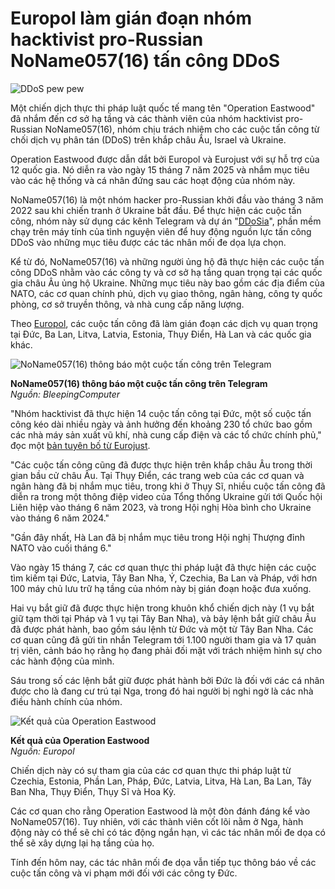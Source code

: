 # Europol làm gián đoạn nhóm hacktivist pro-Russian NoName057(16) tấn công DDoS

![DDoS pew pew](https://www.bleepstatic.com/content/hl-images/2022/08/17/global-pew-pew.jpg)

Một chiến dịch thực thi pháp luật quốc tế mang tên "Operation Eastwood" đã nhắm đến cơ sở hạ tầng và các thành viên của nhóm hacktivist pro-Russian NoName057(16), nhóm chịu trách nhiệm cho các cuộc tấn công từ chối dịch vụ phân tán (DDoS) trên khắp châu Âu, Israel và Ukraine.

Operation Eastwood được dẫn dắt bởi Europol và Eurojust với sự hỗ trợ của 12 quốc gia. Nó diễn ra vào ngày 15 tháng 7 năm 2025 và nhắm mục tiêu vào các hệ thống và cá nhân đứng sau các hoạt động của nhóm này.

NoName057(16) là một nhóm hacker pro-Russian khởi đầu vào tháng 3 năm 2022 sau khi chiến tranh ở Ukraine bắt đầu. Để thực hiện các cuộc tấn công, nhóm này sử dụng các kênh Telegram và dự án "[DDoSia](https://www.bleepingcomputer.com/news/security/pro-russia-ddosia-hacktivist-project-sees-2-400-percent-membership-increase/)", phần mềm chạy trên máy tính của tình nguyện viên để huy động nguồn lực tấn công DDoS vào những mục tiêu được các tác nhân mối đe dọa lựa chọn.

Kể từ đó, NoName057(16) và những người ủng hộ đã thực hiện các cuộc tấn công DDoS nhằm vào các công ty và cơ sở hạ tầng quan trọng tại các quốc gia châu Âu ủng hộ Ukraine. Những mục tiêu này bao gồm các địa điểm của NATO, các cơ quan chính phủ, dịch vụ giao thông, ngân hàng, công ty quốc phòng, cơ sở truyền thông, và nhà cung cấp năng lượng.

Theo [Europol](https://www.europol.europa.eu/media-press/newsroom/news/global-operation-targets-noname05716-pro-russian-cybercrime-network), các cuộc tấn công đã làm gián đoạn các dịch vụ quan trọng tại Đức, Ba Lan, Litva, Latvia, Estonia, Thụy Điển, Hà Lan và các quốc gia khác.​

![NoName057(16) thông báo một cuộc tấn công trên Telegram](https://www.bleepstatic.com/images/news/security/d/data-breaches/n/noname/noname-target-announcement.jpg)

**NoName057(16) thông báo một cuộc tấn công trên Telegram**  
_Nguồn: BleepingComputer_

"Nhóm hacktivist đã thực hiện 14 cuộc tấn công tại Đức, một số cuộc tấn công kéo dài nhiều ngày và ảnh hưởng đến khoảng 230 tổ chức bao gồm các nhà máy sản xuất vũ khí, nhà cung cấp điện và các tổ chức chính phủ," đọc một [bản tuyên bố từ Eurojust](https://www.eurojust.europa.eu/news/hacktivist-group-responsible-cyberattacks-critical-infrastructure-europe-taken-down).

"Các cuộc tấn công cũng đã được thực hiện trên khắp châu Âu trong thời gian bầu cử châu Âu. Tại Thụy Điển, các trang web của các cơ quan và ngân hàng đã bị nhắm mục tiêu, trong khi ở Thụy Sĩ, nhiều cuộc tấn công đã diễn ra trong một thông điệp video của Tổng thống Ukraine gửi tới Quốc hội Liên hiệp vào tháng 6 năm 2023, và trong Hội nghị Hòa bình cho Ukraine vào tháng 6 năm 2024."

"Gần đây nhất, Hà Lan đã bị nhắm mục tiêu trong Hội nghị Thượng đỉnh NATO vào cuối tháng 6."

Vào ngày 15 tháng 7, các cơ quan thực thi pháp luật đã thực hiện các cuộc tìm kiếm tại Đức, Latvia, Tây Ban Nha, Ý, Czechia, Ba Lan và Pháp, với hơn 100 máy chủ lưu trữ hạ tầng của nhóm này bị gián đoạn hoặc đưa xuống.

Hai vụ bắt giữ đã được thực hiện trong khuôn khổ chiến dịch này (1 vụ bắt giữ tạm thời tại Pháp và 1 vụ tại Tây Ban Nha), và bảy lệnh bắt giữ châu Âu đã được phát hành, bao gồm sáu lệnh từ Đức và một từ Tây Ban Nha. Các cơ quan cũng đã gửi tin nhắn Telegram tới 1.100 người tham gia và 17 quản trị viên, cảnh báo họ rằng họ đang phải đối mặt với trách nhiệm hình sự cho các hành động của mình.

Sáu trong số các lệnh bắt giữ được phát hành bởi Đức là đối với các cá nhân được cho là đang cư trú tại Nga, trong đó hai người bị nghi ngờ là các nhà điều hành chính của nhóm.

![Kết quả của Operation Eastwood](https://www.bleepstatic.com/images/news/security/d/data-breaches/n/noname/operation-eastwood.jpg)

**Kết quả của Operation Eastwood**  
_Nguồn: Europol_

Chiến dịch này có sự tham gia của các cơ quan thực thi pháp luật từ Czechia, Estonia, Phần Lan, Pháp, Đức, Latvia, Litva, Hà Lan, Ba Lan, Tây Ban Nha, Thụy Điển, Thụy Sĩ và Hoa Kỳ.

Các cơ quan cho rằng Operation Eastwood là một đòn đánh đáng kể vào NoName057(16). Tuy nhiên, với các thành viên cốt lõi nằm ở Nga, hành động này có thể sẽ chỉ có tác động ngắn hạn, vì các tác nhân mối đe dọa có thể sẽ xây dựng lại hạ tầng của họ.

Tính đến hôm nay, các tác nhân mối đe dọa vẫn tiếp tục thông báo về các cuộc tấn công và vi phạm mới đối với các công ty Đức.